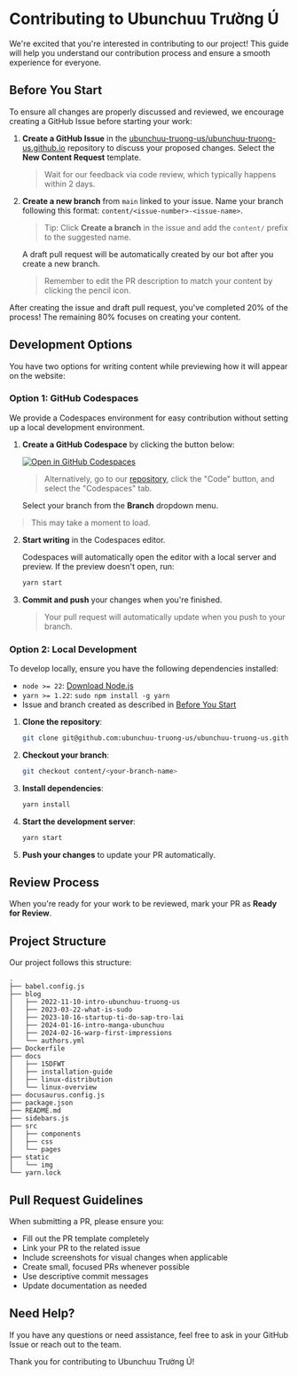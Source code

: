 # Contributing to Ubunchuu Trường Ú

We're excited that you're interested in contributing to our project! This guide will help you understand our contribution process and ensure a smooth experience for everyone.

## Before You Start

To ensure all changes are properly discussed and reviewed, we encourage creating a GitHub Issue before starting your work:

1. **Create a GitHub Issue** in the [ubunchuu-truong-us/ubunchuu-truong-us.github.io](https://github.com/ubunchuu-truong-us/ubunchuu-truong-us.github.io) repository to discuss your proposed changes. Select the **New Content Request** template.

   > Wait for our feedback via code review, which typically happens within 2 days.

2. **Create a new branch** from `main` linked to your issue. Name your branch following this format: `content/<issue-number>-<issue-name>`.

   > Tip: Click **Create a branch** in the issue and add the `content/` prefix to the suggested name.

   A draft pull request will be automatically created by our bot after you create a new branch.

   > Remember to edit the PR description to match your content by clicking the pencil icon.

After creating the issue and draft pull request, you've completed 20% of the process! The remaining 80% focuses on creating your content.

## Development Options

You have two options for writing content while previewing how it will appear on the website:

### Option 1: GitHub Codespaces

We provide a Codespaces environment for easy contribution without setting up a local development environment.

1. **Create a GitHub Codespace** by clicking the button below:

   [![Open in GitHub Codespaces](https://github.com/codespaces/badge.svg)](https://codespaces.new/ubunchuu-truong-us/ubunchuu-truong-us.github.io)

   > Alternatively, go to our [repository](https://github.com/ubunchuu-truong-us/ubunchuu-truong-us.github.io), click the "Code" button, and select the "Codespaces" tab.

   Select your branch from the **Branch** dropdown menu.

  > This may take a moment to load.

2. **Start writing** in the Codespaces editor.

   Codespaces will automatically open the editor with a local server and preview. If the preview doesn't open, run:

   ```bash
   yarn start
   ```

3. **Commit and push** your changes when you're finished.

   > Your pull request will automatically update when you push to your branch.

### Option 2: Local Development

To develop locally, ensure you have the following dependencies installed:
- `node >= 22`: [Download Node.js](https://nodejs.org/en/download/)
- `yarn >= 1.22`: `sudo npm install -g yarn`
- Issue and branch created as described in [Before You Start](#before-you-start)

1. **Clone the repository**:

   ```bash
   git clone git@github.com:ubunchuu-truong-us/ubunchuu-truong-us.github.io.git
   ```

2. **Checkout your branch**:

   ```bash
   git checkout content/<your-branch-name>
   ```

3. **Install dependencies**:

   ```bash
   yarn install
   ```

4. **Start the development server**:

   ```bash
   yarn start
   ```

5. **Push your changes** to update your PR automatically.

## Review Process

When you're ready for your work to be reviewed, mark your PR as **Ready for Review**.

## Project Structure

Our project follows this structure:
```
.
├── babel.config.js
├── blog
│   ├── 2022-11-10-intro-ubunchuu-truong-us
│   ├── 2023-03-22-what-is-sudo
│   ├── 2023-10-16-startup-ti-do-sap-tro-lai
│   ├── 2024-01-16-intro-manga-ubunchuu
│   ├── 2024-02-16-warp-first-impressions
│   └── authors.yml
├── Dockerfile
├── docs
│   ├── 15DFWT
│   ├── installation-guide
│   ├── linux-distribution
│   └── linux-overview
├── docusaurus.config.js
├── package.json
├── README.md
├── sidebars.js
├── src
│   ├── components
│   ├── css
│   └── pages
├── static
│   └── img
└── yarn.lock
```

## Pull Request Guidelines

When submitting a PR, please ensure you:
- Fill out the PR template completely
- Link your PR to the related issue
- Include screenshots for visual changes when applicable
- Create small, focused PRs whenever possible
- Use descriptive commit messages
- Update documentation as needed

## Need Help?

If you have any questions or need assistance, feel free to ask in your GitHub Issue or reach out to the team.

Thank you for contributing to Ubunchuu Trường Ú!
